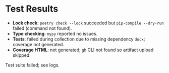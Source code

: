 # Test Results

- **Lock check**: `poetry check --lock` succeeded but `pip-compile --dry-run` failed (command not found).
- **Type checking**: `mypy` reported no issues.
- **Tests**: failed during collection due to missing dependency `docx`; coverage not generated.
- **Coverage HTML**: not generated; `gh` CLI not found so artifact upload skipped.

Test suite failed; see logs. 
